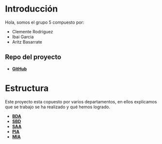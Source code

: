 # Introducción
Hola, somos el grupo 5 compuesto por:
   - Clemente Rodriguez
   - Ibai Garcia
   - Aritz Basarrate

## Repo del proyecto
 - **[GitHub](https://github.com/ai-somorrostro/reto0)**

# Estructura
Este proyecto esta copuesto por varios departamentos, en ellos explicamos que se trabajo se ha realizado y qué hemos logrado.

   - **[BDA](https://ai-somorrostro.github.io/reto0)**
   - **[SBD](https://ai-somorrostro.github.io/reto0)**
   - **[SAA](https://ai-somorrostro.github.io/reto0)**
   - **[PIA](https://ai-somorrostro.github.io/reto0)**
   - **[MIA](https://ai-somorrostro.github.io/reto0)**